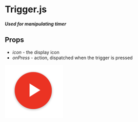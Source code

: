 # Trigger.js
##### Used for manipulating timer

## Props
- *icon* - the display icon
- *onPress* - action, dispatched when the trigger is pressed

![Trigger.js](./Trigger.png)
